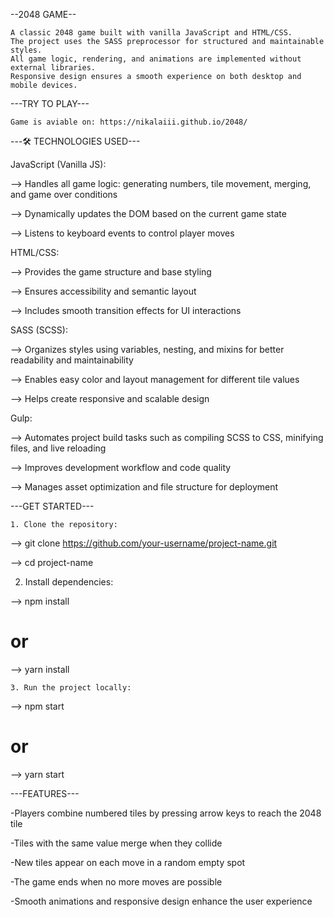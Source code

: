 --2048 GAME--

    A classic 2048 game built with vanilla JavaScript and HTML/CSS.
    The project uses the SASS preprocessor for structured and maintainable styles.
    All game logic, rendering, and animations are implemented without external libraries.
    Responsive design ensures a smooth experience on both desktop and mobile devices.

---TRY TO PLAY---

    Game is aviable on: https://nikalaiii.github.io/2048/

---🛠️ TECHNOLOGIES USED---

JavaScript (Vanilla JS): 

--> Handles all game logic: generating numbers, tile movement, merging, and game over conditions

--> Dynamically updates the DOM based on the current game state

--> Listens to keyboard events to control player moves

HTML/CSS:

--> Provides the game structure and base styling

--> Ensures accessibility and semantic layout

--> Includes smooth transition effects for UI interactions

SASS (SCSS):

--> Organizes styles using variables, nesting, and mixins for better readability and maintainability

--> Enables easy color and layout management for different tile values

--> Helps create responsive and scalable design

Gulp:

--> Automates project build tasks such as compiling SCSS to CSS, minifying files, and live reloading

--> Improves development workflow and code quality

--> Manages asset optimization and file structure for deployment

---GET STARTED---

    1. Clone the repository:

--> git clone https://github.com/your-username/project-name.git

--> cd project-name

   2. Install dependencies:

--> npm install

# or

--> yarn install

    3. Run the project locally:

--> npm start

# or

--> yarn start

---FEATURES---

-Players combine numbered tiles by pressing arrow keys to reach the 2048 tile

-Tiles with the same value merge when they collide

-New tiles appear on each move in a random empty spot

-The game ends when no more moves are possible

-Smooth animations and responsive design enhance the user experience